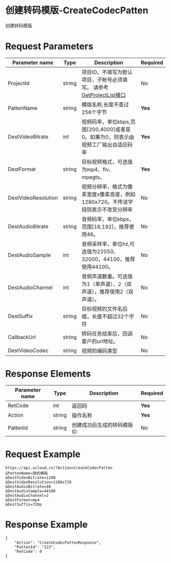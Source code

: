 # 创建转码模版-CreateCodecPatten

创建转码模版

# Request Parameters
|Parameter name|Type|Description|Required|
|---|---|---|---|
|ProjectId|string|项目ID。不填写为默认项目，子帐号必须填写。 请参考[GetProjectList接口](../summary/get_project_list.html)|No|
|PattenName|string|模版名称,长度不查过256个字节|**Yes**|
|DestVideoBitrate|int|视频码率，单位kbps,范围[200,4000]或者是0。如果为0，则表示由视频工厂输出自适应码率|**Yes**|
|DestFormat|string|目标视频格式，可选值为mp4、flv、mpegts。|**Yes**|
|DestVideoResolution|string|视频分辨率，格式为像素宽度x像素高度，例如1280x720。不传该字段则表示不改变分辨率|No|
|DestAudioBitrate|string|音频码率，单位kbps，范围[16,192]，推荐使用48。|No|
|DestAudioSample|int|音频采样率，单位hz,可选值为22050、32000，44100，推荐使用44100。|No|
|DestAudioChannel|int|音频声道数量。可选值为1（单声道）、2（双声道），推荐使用2（双声道）。|No|
|DestSuffix|string|目标视频的文件名后缀，长度不超过32个字符|No|
|CallbackUrl|string|转码任务结束后，回调客户的url地址。|No|
|DestVideoCodec|string|视频的编码类型|No|

# Response Elements
|Parameter name|Type|Description|Required|
|---|---|---|---|
|RetCode|int|返回码|**Yes**|
|Action|string|操作名称|**Yes**|
|PattenId|string|创建成功后生成的转码模版ID|No|

# Request Example
```
https://api.ucloud.cn/?Action=CreateCodecPatten
&PattenName=我的模版
&DestVideoBitrate=1200
&DestVideoResolution=1280x720
&DestAudioBitrate=48
&DestAudioSample=44100
&DestAudioChannel=2
&DestFormat=mp4
&DestSuffix=720p
```

# Response Example
```
{
    "Action": "CreateCodecPattenResponse", 
    "PattenId": "123", 
    "RetCode": 0
}
```

